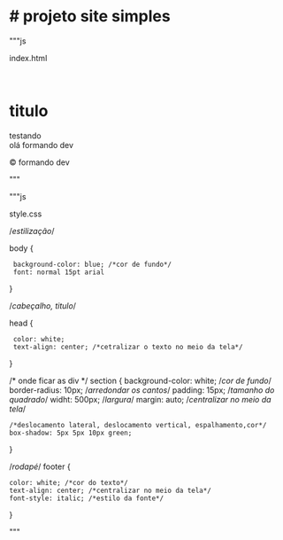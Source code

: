 # # projeto site simples
"""js

index.html


<!DOCTYPE html> 

<html lang="pt-br"> 

<head> 

  <meta charset="utf-8">
  <title>site simples </title>

  <!-- link para conectar o arquivo .css -->
  <link rel= "stylesheet" href= "style.css">

</head> 



<body> 
    
   <head>

   <!-- cabeçalho, título -->
   <h1> titulo </h1>

  </head>
   
  <!-- onde ficar as div -->

  <section>

   <div> testando </div>

   <div> olá formando dev </div>

  </section>
    
  <!-- rodapé -->
  <footer>

   <p>&copy; formando dev </p>

  </footer>

  
<!-- conectar o arquivo script.js -->
<script src="script.js"></script>
</body> 



</html>


"""

"""js

style.css


/*estilização*/

  body {

     background-color: blue; /*cor de fundo*/
     font: normal 15pt arial

}

/*cabeçalho, titulo*/

head {
     
     color: white;
     text-align: center; /*cetralizar o texto no meio da tela*/
}

/* onde ficar as div */
section {
    background-color: white; /*cor de fundo*/
    border-radius: 10px; /*arredondar os cantos*/
    padding: 15px; /*tamanho do quadrado*/
    widht: 500px; /*largura*/
    margin: auto; /*centralizar no meio da tela*/
   
    /*deslocamento lateral, deslocamento vertical, espalhamento,cor*/
    box-shadow: 5px 5px 10px green;
}

/*rodapé*/
footer {

    color: white; /*cor do texto*/
    text-align: center; /*centralizar no meio da tela*/
    font-style: italic; /*estilo da fonte*/

}

"""

